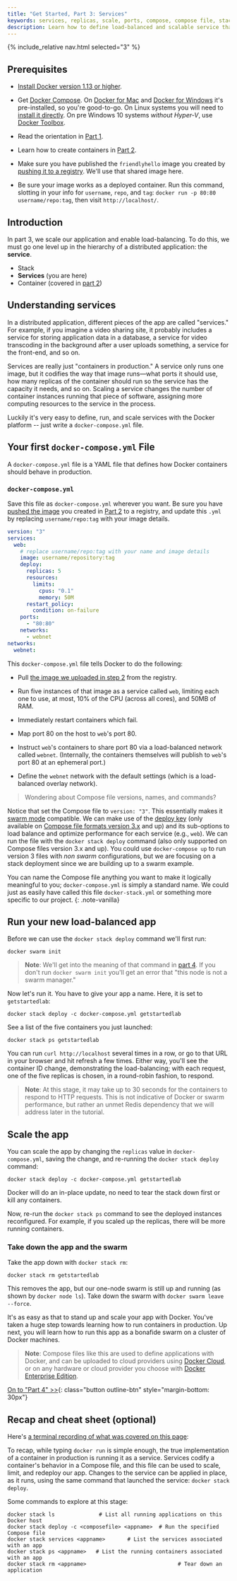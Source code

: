 ```yaml
---
title: "Get Started, Part 3: Services"
keywords: services, replicas, scale, ports, compose, compose file, stack, networking
description: Learn how to define load-balanced and scalable service that runs containers.
---
```

{% include_relative nav.html selected="3" %}

## Prerequisites

- [Install Docker version 1.13 or higher](/engine/installation/index.md).

- Get [Docker Compose](/compose/overview.md). On [Docker for
Mac](/docker-for-mac/index.md) and [Docker for
Windows](/docker-for-windows/index.md) it's pre-installed, so you're good-to-go.
On Linux systems you will need to [install it
directly](https://github.com/docker/compose/releases). On pre Windows 10 systems
_without Hyper-V_, use [Docker
Toolbox](https://docs.docker.com/toolbox/overview.md).

- Read the orientation in [Part 1](index.md).

- Learn how to create containers in [Part 2](part2.md).

- Make sure you have published the `friendlyhello` image you created by
[pushing it to a registry](/get-started/part2.md#share-your-image). We'll
use that shared image here.

- Be sure your image works as a deployed container. Run this command,
slotting in your info for `username`, `repo`, and `tag`: `docker run -p 80:80
username/repo:tag`, then visit `http://localhost/`.

## Introduction

In part 3, we scale our application and enable load-balancing. To do this, we
must go one level up in the hierarchy of a distributed application: the
**service**.

- Stack
- **Services** (you are here)
- Container (covered in [part 2](part2.md))

## Understanding services

In a distributed application, different pieces of the app are called "services."
For example, if you imagine a video sharing site, it probably includes a service
for storing application data in a database, a service for video transcoding in
the background after a user uploads something, a service for the front-end, and
so on.

Services are really just "containers in production." A service only runs one
image, but it codifies the way that image runs&#8212;what ports it should use,
how many replicas of the container should run so the service has the capacity it
needs, and so on. Scaling a service changes the number of container instances
running that piece of software, assigning more computing resources to the
service in the process.

Luckily it's very easy to define, run, and scale services with the Docker
platform -- just write a `docker-compose.yml` file.

## Your first `docker-compose.yml` File

A `docker-compose.yml` file is a YAML file that defines how Docker containers
should behave in production.

### `docker-compose.yml`

Save this file as `docker-compose.yml` wherever you want. Be sure you have
[pushed the image](/get-started/part2.md#share-your-image) you created in [Part
2](part2.md) to a registry, and update this `.yml` by replacing
`username/repo:tag` with your image details.

```yaml
version: "3"
services:
  web:
    # replace username/repo:tag with your name and image details
    image: username/repository:tag
    deploy:
      replicas: 5
      resources:
        limits:
          cpus: "0.1"
          memory: 50M
      restart_policy:
        condition: on-failure
    ports:
      - "80:80"
    networks:
      - webnet
networks:
  webnet:
```

This `docker-compose.yml` file tells Docker to do the following:

- Pull [the image we uploaded in step 2](part2.md) from the registry.

- Run five instances of that image as a service
  called `web`, limiting each one to use, at most, 10% of the CPU (across all
  cores), and 50MB of RAM.

- Immediately restart containers which fail.

- Map port 80 on the host to `web`'s port 80.

- Instruct `web`'s containers to share port 80 via a load-balanced network
  called `webnet`. (Internally, the containers themselves will publish to
  `web`'s port 80 at an ephemeral port.)

- Define the `webnet` network with the default settings (which is a
  load-balanced overlay network).


> Wondering about Compose file versions, names, and commands?
>
Notice that set the Compose file to `version: "3"`. This essentially makes it
[swarm mode](/engine/swarm/index.md) compatible. We can make use of the [deploy
key](/compose/compose-file/index.md#deploy) (only available on [Compose file
formats version 3.x](/compose/compose-file/index.md) and up) and its sub-options
to load balance and optimize performance for each service (e.g., `web`). We can
run the file with the `docker stack deploy` command (also only supported on
Compose files version 3.x and up). You could use `docker-compose up` to run
version 3 files with _non swarm_ configurations, but we are focusing on a stack
deployment since we are building up to a swarm example.
>
You can name the Compose file anything you want to make it logically meaningful
to you; `docker-compose.yml` is simply a standard name. We could just as easily
have called this file `docker-stack.yml` or something more specific to our
project.
{: .note-vanilla}

## Run your new load-balanced app

Before we can use the `docker stack deploy` command we'll first run:

```shell
docker swarm init
```

>**Note**: We'll get into the meaning of that command in [part 4](part4.md).
> If you don't run `docker swarm init` you'll get an error that "this node is not a swarm manager."

Now let's run it. You have to give your app a name. Here, it is set to
`getstartedlab`:

```shell
docker stack deploy -c docker-compose.yml getstartedlab
```

See a list of the five containers you just launched:

```shell
docker stack ps getstartedlab
```

You can run `curl http://localhost` several times in a row, or go to that URL in
your browser and hit refresh a few times. Either way, you'll see the container
ID change, demonstrating the load-balancing; with each request, one of
the five replicas is chosen, in a round-robin fashion, to respond.


>**Note**: At this stage, it may take up to 30 seconds for the containers to respond to HTTP
> requests. This is not indicative of Docker or swarm performance, but rather an unmet
> Redis dependency that we will address later in the tutorial.

## Scale the app

You can scale the app by changing the `replicas` value in `docker-compose.yml`,
saving the change, and re-running the `docker stack deploy` command:

```shell
docker stack deploy -c docker-compose.yml getstartedlab
```

Docker will do an in-place update, no need to tear the stack down first or kill
any containers.

Now, re-run the `docker stack ps` command to see the deployed instances reconfigured. For example, if you scaled up the replicas, there will be more
running containers.

### Take down the app and the swarm

Take the app down with `docker stack rm`:

```shell
docker stack rm getstartedlab
```

This removes the app, but our one-node swarm is still up and running (as shown
by `docker node ls`). Take down the swarm with `docker swarm leave --force`.

It's as easy as that to stand up and scale your app with Docker. You've taken a
huge step towards learning how to run containers in production. Up next, you
will learn how to run this app as a bonafide swarm on a cluster of Docker
machines.

> **Note**: Compose files like this are used to define applications with Docker, and can be uploaded to cloud providers using [Docker
Cloud](/docker-cloud/), or on any hardware or cloud provider you choose with
[Docker Enterprise Edition](https://www.docker.com/enterprise-edition).

[On to "Part 4" >>](part4.md){: class="button outline-btn" style="margin-bottom: 30px"}

## Recap and cheat sheet (optional)

Here's [a terminal recording of what was covered on this page](https://asciinema.org/a/b5gai4rnflh7r0kie01fx6lip):

<script type="text/javascript" src="https://asciinema.org/a/b5gai4rnflh7r0kie01fx6lip.js" id="asciicast-b5gai4rnflh7r0kie01fx6lip" speed="2" async></script>

To recap, while typing `docker run` is simple enough, the true implementation
of a container in production is running it as a service. Services codify a
container's behavior in a Compose file, and this file can be used to scale,
limit, and redeploy our app. Changes to the service can be applied in place, as
it runs, using the same command that launched the service:
`docker stack deploy`.

Some commands to explore at this stage:

```shell
docker stack ls              # List all running applications on this Docker host
docker stack deploy -c <composefile> <appname>  # Run the specified Compose file
docker stack services <appname>       # List the services associated with an app
docker stack ps <appname>   # List the running containers associated with an app
docker stack rm <appname>                             # Tear down an application
```
